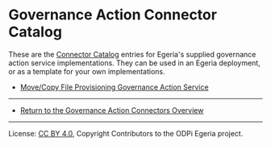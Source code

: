 <!-- SPDX-License-Identifier: CC-BY-4.0 -->
<!-- Copyright Contributors to the ODPi Egeria project. -->

# Governance Action Connector Catalog

These are the [Connector Catalog](../../../../../open-metadata-publication/website/connector-catalog) entries for 
Egeria's supplied governance action service implementations.
They can be used in an Egeria deployment, or as a template for your own implementations.

* [Move/Copy File Provisioning Governance Action Service](../../../../../open-metadata-publication/website/connector-catalog/move-copy-file-provisioning-governance-action-service.md)


----
* [Return to the Governance Action Connectors Overview](..)

----
License: [CC BY 4.0](https://creativecommons.org/licenses/by/4.0/),
Copyright Contributors to the ODPi Egeria project.